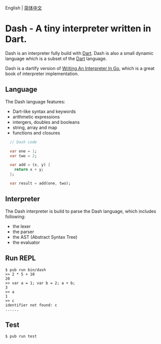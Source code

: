 English | [简体中文](./README.zh-CN.md)

# Dash - A tiny interpreter written in Dart.

Dash is an interpreter fully build with [Dart](https://dart.dev). Dash is also a small dynamic language which is a subset of the [Dart](https://dart.dev) language.

Dash is a dartify version of [Writing An Interpreter In Go](https://interpreterbook.com/), which is a great book of interpreter implementation.

## Language

The Dash language features:

  * Dart-like syntax and keywords
  * arithmetic expressions
  * intergers, doubles and booleans
  * string, array and map
  * functions and closures

  ``` dart
    // Dash code

    var one = 1;
    var two = 2;

    var add = (x, y) {
      return x + y;
    };

    var result = add(one, two);
  ```

## Interpreter

The Dash interpreter is build to parse the Dash language, which includes following:

  * the lexer
  * the parser
  * the AST (Abstract Syntax Tree)
  * the evaluator

## Run REPL

    $ pub run bin/dash
    >> 2 * 5 + 10
    20
    >> var a = 1; var b = 2; a + b;
    3
    >> a
    1
    >> c
    identifier not found: c
    ......
    

## Test

    $ pub run test
